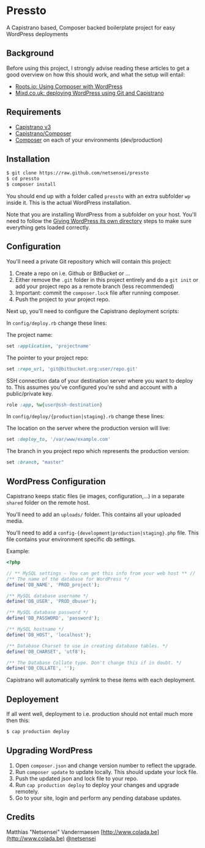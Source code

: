 # Pressto

A Capistrano based, Composer backed boilerplate project for easy WordPress
deployments

## Background

Before using this project, I strongly advise reading these articles to get a
good overview on how this should work, and what the setup will entail:

- [Roots.io: Using Composer with WordPress](roots.io/using-composer-with-wordpress/)
- [Mixd.co.uk: deploying WordPress using Git and Capistrano](http://www.mixd.co.uk/blog/deploying-wordpress-using-git-and-capistrano/)


## Requirements

- [Capistrano v3](www.capistranorb.com)
- [Capistrano/Composer](https://github.com/capistrano/composer)
- [Composer](getcomposer.org/) on each of your environments (dev/production)

## Installation

````bash
$ git clone https://raw.github.com/netsensei/pressto
$ cd pressto
$ composer install
````

You should end up with a folder called `pressto` with an extra subfolder `wp`
inside it. This is the actual WordPress installation.

Note that you are installing WordPress from a subfolder on your host. You'll
need to follow the [Giving WordPress its own directory](codex.wordpress.org/Giving_WordPress_Its_Own_Directory) steps to make sure everything gets
loaded correctly.

## Configuration

You'll need a private Git repository which will contain this project:

1. Create a repo on i.e. Github or BitBucket or ...
2. Either remove the `.git` folder in this project entirely and do a `git init`
or add your project repo as a remote branch (less recommended)
3. Important: commit the `composer.lock` file after running composer.
4. Push the project to your project repo.

Next up, you'll need to configure the Capistrano deployment scripts:

In `config/deploy.rb` change these lines:

The project name:

````ruby
set :application, 'projectname'
````

The pointer to your project repo:

````ruby
set :repo_url, 'git@bitbucket.org:user/repo.git'
````

SSH connection data of your destination server where you want to deploy to. This
assumes you've configured you're sshd and account with a public/private key.

````ruby
role :app, %w{user@ssh-destination}
````

In `config/deploy/{production|staging}.rb` change these lines:

The location on the server where the production version will live:

````ruby
set :deploy_to, '/var/www/example.com'
````

The branch in you project repo which represents the production version:

````ruby
set :branch, "master"
````
## WordPress Configuration

Capistrano keeps static files (ie images, configuration,...) in a separate
`shared` folder on the remote host.

You'll need to add an `uploads/` folder. This contains all your uploaded media.

You'll need to add a `config-{development|production|staging}.php` file. This
file contains your environment specific db settings.

Example:

````php
<?php

// ** MySQL settings - You can get this info from your web host ** //
/** The name of the database for WordPress */
define('DB_NAME', 'PROD_project');

/** MySQL database username */
define('DB_USER', 'PROD_dbuser');

/** MySQL database password */
define('DB_PASSWORD', 'password');

/** MySQL hostname */
define('DB_HOST', 'localhost');

/** Database Charset to use in creating database tables. */
define('DB_CHARSET', 'utf8');

/** The Database Collate type. Don't change this if in doubt. */
define('DB_COLLATE', '');
````

Capistrano will automatically symlink to these items with each deployment.

## Deployement

If all went well, deployment to i.e. production should not entail much more then
this:

````bash
$ cap production deploy
````

## Upgrading WordPress

1. Open `composer.json` and change version number to reflect the upgrade.
2. Run `composer update` to update locally. This should update your lock file.
3. Push the updated json and lock file to your repo.
4. Run `cap production deploy` to deploy your changes and upgrade remotely.
5. Go to your site, login and perform any pending database updates.

## Credits

Matthias "Netsensei" Vandermaesen
[http://www.colada.be](http://www.colada.be)
[@netsensei](https://twitter.com/netsensei)


